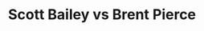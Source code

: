 ---
title: Scott Bailey vs Brent Pierce
player1:
  name: Bailey, Scott
  percent: 80
  wins: 0
  losses: 1
player2:
  name: Pierce, Brent
  percent: 66
  wins: 1
  losses: 0
games:
- player1:
    team: 'ON'
    position: Lead
    percent: 80
    win: 0
    loss: 1
  player2:
    team: BC
    position: Third
    percent: 66
    win: 1
    loss: 0
  event: Brier
  year: 1998
  draw: Round Robin(10)
  score: BC 6 - ON 5
- player1:
    team: MID
    position: Lead
    percent: 88
    win: 1
    loss: 0
  player2:
    team: MCA
    position: Third
    percent: 66
    win: 0
    loss: 1
  event: Trials (Men)
  year: 2001
  draw: Round Robin(6)
  score: MCA 4 - MID 10
---